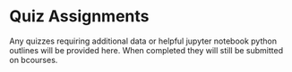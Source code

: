 # Quiz Assignments

Any quizzes requiring additional data or helpful jupyter notebook python outlines will be provided here. When completed they will still be submitted on bcourses.
